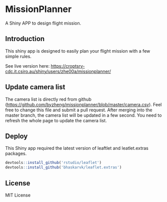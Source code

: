 # MissionPlanner
A Shiny APP to design flight mission. 

## Introduction

This shiny app is designed to easily plan your flight mission with a few simple rules.

See live version here: https://croptsrv-cdc.it.csiro.au/shiny/users/zhe00a/missionplanner/

## Update camera list
The camera list is directly red from github (https://github.com/byzheng/missionplanner/blob/master/camera.csv). Feel free to change this file and submit a pull request. After merging into the master branch, the camera list will be updated in a few second. You need to refresh the whole page to update the camera list. 

## Deploy 
This Shiny app required the latest version of leaftlet and leatlet.extras packages.
```r
devtools::install_github('rstudio/leaflet')
devtools::install_github('bhaskarvk/leaflet.extras')
```

## License
MIT License

